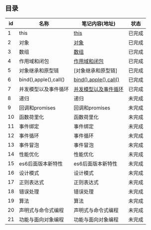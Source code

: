 ## 目录

id | 名称 | 笔记内容(地址) | 状态
--- | --- | --- | ---
1 | this |[this](https://github.com/terry-ice/blog/blob/master/javascript%E8%BF%9B%E9%98%B6/this.md) | 已完成
2 | 对象 |[对象](https://github.com/terry-ice/blog/blob/master/javascript%E8%BF%9B%E9%98%B6/object.md) | 已完成
3 | 数组 |[数组](https://github.com/terry-ice/blog/blob/master/javascript%E8%BF%9B%E9%98%B6/array.md) | 已完成
4 | 作用域和闭包 |[作用域和闭包](https://github.com/terry-ice/blog/blob/master/javascript%E8%BF%9B%E9%98%B6/%E4%BD%9C%E7%94%A8%E5%9F%9F%E5%92%8C%E9%97%AD%E5%8C%85.md) | 已完成
5 | 对象继承和原型链 |[对象继承和原型链] | 已完成
6 | bind(),apple(),call() | [bind(),apple(),call()](https://github.com/terry-ice/blog/blob/master/javascript%E8%BF%9B%E9%98%B6/%E5%AF%B9%E8%B1%A1%E5%92%8C%E5%8E%9F%E5%9E%8B%E9%93%BE.md) | 已完成
7 | 并发模型以及事件循环 | [并发模型以及事件循环]() | 已完成
8 | 递归 |递归 | 未完成
9 | 回调和promises |回调和promises | 未完成
10 | 函数荷里化 |函数荷里化 | 未完成
11 | 事件绑定 |事件绑定 | 未完成
12 | 事件循环 |事件循环 | 未完成
13 | 事件冒泡 |事件冒泡 | 未完成
14 | 性能优化 |性能优化 | 未完成
15 | es6后面版本新特性 | es6后面版本新特性 | 未完成
16 | 设计模式 | 设计模式 | 未完成
17 | 正则表达式 | 正则表达式 | 未完成
18 | 错误处理 | 错误处理 | 未完成
19 | 算法 | 算法 | 未完成
20 | 声明式与命令式编程 | 声明式与命令式编程 | 未完成
21 | 功能与面向对象编程 | 功能与面向对象编程 | 未完成

